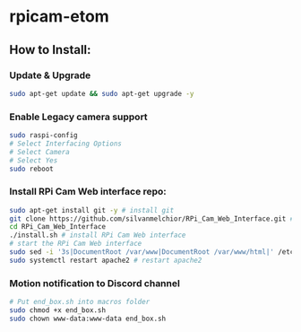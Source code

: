 # rpicam-etom

## How to Install:
### Update & Upgrade
```bash
sudo apt-get update && sudo apt-get upgrade -y
```

### Enable Legacy camera support
```bash
sudo raspi-config
# Select Interfacing Options
# Select Camera
# Select Yes
sudo reboot
```

### Install RPi Cam Web interface repo:
```bash
sudo apt-get install git -y # install git
git clone https://github.com/silvanmelchior/RPi_Cam_Web_Interface.git # clone RPi Cam Web interface repo
cd RPi_Cam_Web_Interface
./install.sh # install RPi Cam Web interface
# start the RPi Cam Web interface
sudo sed -i '3s|DocumentRoot /var/www|DocumentRoot /var/www/html|' /etc/apache2/sites-available/raspicam.conf # change DocumentRoot
sudo systemctl restart apache2 # restart apache2
```

### Motion notification to Discord channel
```bash
# Put end_box.sh into macros folder
sudo chmod +x end_box.sh
sudo chown www-data:www-data end_box.sh